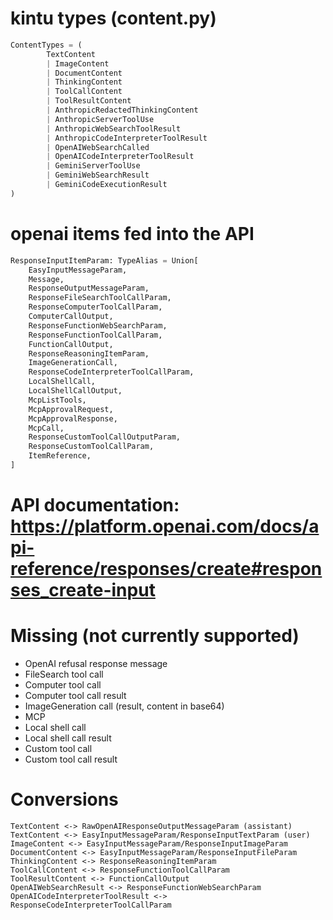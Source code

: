 
# kintu types (content.py)
```python
ContentTypes = (
        TextContent
        | ImageContent
        | DocumentContent
        | ThinkingContent
        | ToolCallContent
        | ToolResultContent
        | AnthropicRedactedThinkingContent
        | AnthropicServerToolUse
        | AnthropicWebSearchToolResult
        | AnthropicCodeInterpreterToolResult
        | OpenAIWebSearchCalled
        | OpenAICodeInterpreterToolResult
        | GeminiServerToolUse
        | GeminiWebSearchResult
        | GeminiCodeExecutionResult
)
```


# openai items fed into the API
```python
ResponseInputItemParam: TypeAlias = Union[
    EasyInputMessageParam,
    Message,
    ResponseOutputMessageParam,
    ResponseFileSearchToolCallParam,
    ResponseComputerToolCallParam,
    ComputerCallOutput,
    ResponseFunctionWebSearchParam,
    ResponseFunctionToolCallParam,
    FunctionCallOutput,
    ResponseReasoningItemParam,
    ImageGenerationCall,
    ResponseCodeInterpreterToolCallParam,
    LocalShellCall,
    LocalShellCallOutput,
    McpListTools,
    McpApprovalRequest,
    McpApprovalResponse,
    McpCall,
    ResponseCustomToolCallOutputParam,
    ResponseCustomToolCallParam,
    ItemReference,
]
```

# API documentation: https://platform.openai.com/docs/api-reference/responses/create#responses_create-input


# Missing (not currently supported)
- OpenAI refusal response message
- FileSearch tool call
- Computer tool call
- Computer tool call result
- ImageGeneration call (result, content in base64)
- MCP
- Local shell call
- Local shell call result
- Custom tool call
- Custom tool call result

# Conversions
```
TextContent <-> RawOpenAIResponseOutputMessageParam (assistant)
TextContent <-> EasyInputMessageParam/ResponseInputTextParam (user)
ImageContent <-> EasyInputMessageParam/ResponseInputImageParam
DocumentContent <-> EasyInputMessageParam/ResponseInputFileParam
ThinkingContent <-> ResponseReasoningItemParam
ToolCallContent <-> ResponseFunctionToolCallParam
ToolResultContent <-> FunctionCallOutput
OpenAIWebSearchResult <-> ResponseFunctionWebSearchParam
OpenAICodeInterpreterToolResult <-> ResponseCodeInterpreterToolCallParam
```
